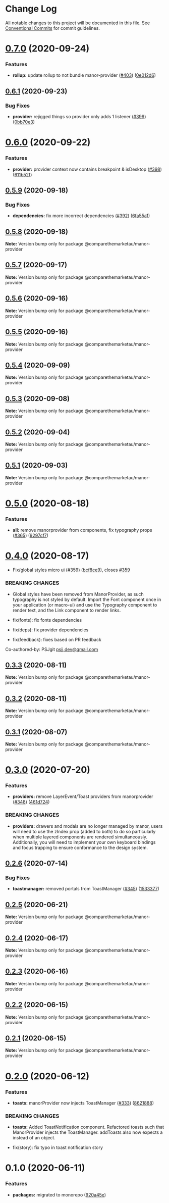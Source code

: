 # Change Log

All notable changes to this project will be documented in this file.
See [Conventional Commits](https://conventionalcommits.org) for commit guidelines.

# [0.7.0](https://github.com/comparethemarketau/manor-react/compare/@comparethemarketau/manor-provider@0.6.1...@comparethemarketau/manor-provider@0.7.0) (2020-09-24)


### Features

* **rollup:** update rollup to not bundle manor-provider ([#403](https://github.com/comparethemarketau/manor-react/issues/403)) ([0e012d6](https://github.com/comparethemarketau/manor-react/commit/0e012d6fbadcf0ec99857c22e148cacd6265b60a))





## [0.6.1](https://github.com/comparethemarketau/manor-react/compare/@comparethemarketau/manor-provider@0.6.0...@comparethemarketau/manor-provider@0.6.1) (2020-09-23)


### Bug Fixes

* **provider:** rejigged things so provider only adds 1 listener ([#399](https://github.com/comparethemarketau/manor-react/issues/399)) ([0bb70e3](https://github.com/comparethemarketau/manor-react/commit/0bb70e3b3975361b505946f184aaadd58ab5d415))





# [0.6.0](https://github.com/comparethemarketau/manor-react/compare/@comparethemarketau/manor-provider@0.5.9...@comparethemarketau/manor-provider@0.6.0) (2020-09-22)


### Features

* **provider:** provider context now contains breakpoint & isDesktop ([#398](https://github.com/comparethemarketau/manor-react/issues/398)) ([611b52f](https://github.com/comparethemarketau/manor-react/commit/611b52f8883ca431523b0a8896d51e66ecb76376))





## [0.5.9](https://github.com/comparethemarketau/manor-react/compare/@comparethemarketau/manor-provider@0.5.8...@comparethemarketau/manor-provider@0.5.9) (2020-09-18)


### Bug Fixes

* **dependencies:** fix more incorrect dependencies ([#392](https://github.com/comparethemarketau/manor-react/issues/392)) ([6fa55a1](https://github.com/comparethemarketau/manor-react/commit/6fa55a11ba89125ccfe61385d9776e4185bff6f3))





## [0.5.8](https://github.com/comparethemarketau/manor-react/compare/@comparethemarketau/manor-provider@0.5.7...@comparethemarketau/manor-provider@0.5.8) (2020-09-18)

**Note:** Version bump only for package @comparethemarketau/manor-provider





## [0.5.7](https://github.com/comparethemarketau/manor-react/compare/@comparethemarketau/manor-provider@0.5.6...@comparethemarketau/manor-provider@0.5.7) (2020-09-17)

**Note:** Version bump only for package @comparethemarketau/manor-provider





## [0.5.6](https://github.com/comparethemarketau/manor-react/compare/@comparethemarketau/manor-provider@0.5.5...@comparethemarketau/manor-provider@0.5.6) (2020-09-16)

**Note:** Version bump only for package @comparethemarketau/manor-provider





## [0.5.5](https://github.com/comparethemarketau/manor-react/compare/@comparethemarketau/manor-provider@0.5.4...@comparethemarketau/manor-provider@0.5.5) (2020-09-16)

**Note:** Version bump only for package @comparethemarketau/manor-provider





## [0.5.4](https://github.com/comparethemarketau/manor-react/compare/@comparethemarketau/manor-provider@0.5.3...@comparethemarketau/manor-provider@0.5.4) (2020-09-09)

**Note:** Version bump only for package @comparethemarketau/manor-provider





## [0.5.3](https://github.com/comparethemarketau/manor-react/compare/@comparethemarketau/manor-provider@0.5.2...@comparethemarketau/manor-provider@0.5.3) (2020-09-08)

**Note:** Version bump only for package @comparethemarketau/manor-provider





## [0.5.2](https://github.com/comparethemarketau/manor-react/compare/@comparethemarketau/manor-provider@0.5.1...@comparethemarketau/manor-provider@0.5.2) (2020-09-04)

**Note:** Version bump only for package @comparethemarketau/manor-provider





## [0.5.1](https://github.com/comparethemarketau/manor-react/compare/@comparethemarketau/manor-provider@0.5.0...@comparethemarketau/manor-provider@0.5.1) (2020-09-03)

**Note:** Version bump only for package @comparethemarketau/manor-provider





# [0.5.0](https://github.com/comparethemarketau/manor-react/compare/@comparethemarketau/manor-provider@0.4.0...@comparethemarketau/manor-provider@0.5.0) (2020-08-18)


### Features

* **all:** remove manorprovider from components, fix typography props ([#365](https://github.com/comparethemarketau/manor-react/issues/365)) ([9297cf7](https://github.com/comparethemarketau/manor-react/commit/9297cf72e8a7fe8762ec0dadf07d026aa88cbb44))





# [0.4.0](https://github.com/comparethemarketau/manor-react/compare/@comparethemarketau/manor-provider@0.3.3...@comparethemarketau/manor-provider@0.4.0) (2020-08-17)


* Fix/global styles micro ui (#359) ([bcf8ce9](https://github.com/comparethemarketau/manor-react/commit/bcf8ce92ba170a51113a4022728da22f47a6a768)), closes [#359](https://github.com/comparethemarketau/manor-react/issues/359)


### BREAKING CHANGES

* Global styles have been removed from ManorProvider, as such typography is not
styled by default. Import the Font component once in your application (or macro-ui) and use the
Typography component to render text, and the Link component to render links.

* fix(fonts): fix fonts dependencies

* fix(deps): fix provider dependencies

* fix(feedback): fixes based on PR feedback

Co-authored-by: PSJgit <psjj.dev@gmail.com>





## [0.3.3](https://github.com/comparethemarketau/manor-react/compare/@comparethemarketau/manor-provider@0.3.2...@comparethemarketau/manor-provider@0.3.3) (2020-08-11)

**Note:** Version bump only for package @comparethemarketau/manor-provider





## [0.3.2](https://github.com/comparethemarketau/manor-react/compare/@comparethemarketau/manor-provider@0.3.1...@comparethemarketau/manor-provider@0.3.2) (2020-08-11)

**Note:** Version bump only for package @comparethemarketau/manor-provider





## [0.3.1](https://github.com/comparethemarketau/manor-react/compare/@comparethemarketau/manor-provider@0.3.0...@comparethemarketau/manor-provider@0.3.1) (2020-08-07)

**Note:** Version bump only for package @comparethemarketau/manor-provider





# [0.3.0](https://github.com/comparethemarketau/manor-react/compare/@comparethemarketau/manor-provider@0.2.6...@comparethemarketau/manor-provider@0.3.0) (2020-07-20)


### Features

* **providers:** remove LayerEvent/Toast providers from manorprovider ([#348](https://github.com/comparethemarketau/manor-react/issues/348)) ([461d724](https://github.com/comparethemarketau/manor-react/commit/461d72498fca1aca9de0056a27d1a3d17a89ea77))


### BREAKING CHANGES

* **providers:** drawers and modals are no longer managed by manor, users will need to use the
zIndex prop (added to both) to do so particularly when multiple layered components are rendered
simultaneously. Additionally, you will need to implement your own keyboard bindings and focus
trapping to ensure conformance to the design system.





## [0.2.6](https://github.com/comparethemarketau/manor-react/compare/@comparethemarketau/manor-provider@0.2.5...@comparethemarketau/manor-provider@0.2.6) (2020-07-14)


### Bug Fixes

* **toastmanager:** removed portals from ToastManager ([#345](https://github.com/comparethemarketau/manor-react/issues/345)) ([1533377](https://github.com/comparethemarketau/manor-react/commit/1533377910e9cbac266abe24fae1ee42eba4c52f))





## [0.2.5](https://github.com/comparethemarketau/manor-react/compare/@comparethemarketau/manor-provider@0.2.4...@comparethemarketau/manor-provider@0.2.5) (2020-06-21)

**Note:** Version bump only for package @comparethemarketau/manor-provider





## [0.2.4](https://github.com/comparethemarketau/manor-react/compare/@comparethemarketau/manor-provider@0.2.3...@comparethemarketau/manor-provider@0.2.4) (2020-06-17)

**Note:** Version bump only for package @comparethemarketau/manor-provider





## [0.2.3](https://github.com/comparethemarketau/manor-react/compare/@comparethemarketau/manor-provider@0.2.2...@comparethemarketau/manor-provider@0.2.3) (2020-06-16)

**Note:** Version bump only for package @comparethemarketau/manor-provider





## [0.2.2](https://github.com/comparethemarketau/manor-react/compare/@comparethemarketau/manor-provider@0.2.1...@comparethemarketau/manor-provider@0.2.2) (2020-06-15)

**Note:** Version bump only for package @comparethemarketau/manor-provider





## [0.2.1](https://github.com/comparethemarketau/manor-react/compare/@comparethemarketau/manor-provider@0.2.0...@comparethemarketau/manor-provider@0.2.1) (2020-06-15)

**Note:** Version bump only for package @comparethemarketau/manor-provider





# [0.2.0](https://github.com/comparethemarketau/manor-react/compare/@comparethemarketau/manor-provider@0.1.0...@comparethemarketau/manor-provider@0.2.0) (2020-06-12)


### Features

* **toasts:** manorProvider now injects ToastManager ([#333](https://github.com/comparethemarketau/manor-react/issues/333)) ([8621888](https://github.com/comparethemarketau/manor-react/commit/862188867bbc8258b29fa162f46e5ad5b108f778))


### BREAKING CHANGES

* **toasts:** Added ToastNotification component. Refactored toasts such that ManorProvider
injects the ToastManager. addToasts also now expects a <ToastNotification> instead of an object.

* fix(story): fix typo in toast notification story





# 0.1.0 (2020-06-11)


### Features

* **packages:** migrated to monorepo ([920a45e](https://github.com/comparethemarketau/manor-react/commit/920a45ec4b40a19de32f39f29693cbe1b1f314ae))
